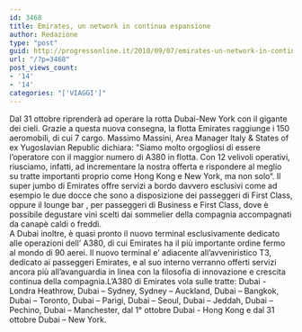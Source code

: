 ```yaml
---
id: 3468
title: Emirates, un network in continua espansione
author: Redazione
type: "post"
guid: http://progressonline.it/2010/09/07/emirates-un-network-in-continua-espansione/
url: "/?p=3468"
post_views_count:
- '14'
- '14'
categories: "['VIAGGI']"
---
```


Dal 31 ottobre riprenderà ad operare la rotta Dubai-New York con il gigante dei cieli. Grazie a questa nuova consegna, la flotta Emirates raggiunge i 150 aeromobili, di cui 7 cargo. Massimo Massini, Area Manager Italy &amp; States of ex Yugoslavian Republic dichiara: "Siamo molto orgogliosi di essere l’operatore con il maggior numero di A380 in flotta. Con 12 velivoli operativi, riusciamo, infatti, ad incrementare la nostra offerta e rispondere al meglio su tratte importanti proprio come Hong Kong e New York, ma non solo“. Il super jumbo di Emirates offre servizi a bordo davvero esclusivi come ad esempio le due docce che sono a disposizione dei passeggeri di First Class, oppure il lounge bar , per passeggeri di Business e First Class, dove è possibile degustare vini scelti dai sommelier della compagnia accompagnati da canapè caldi o freddi.   
A Dubai inoltre, è quasi pronto il nuovo terminal esclusivamente dedicato alle operazioni dell’ A380, di cui Emirates ha il più importante ordine fermo al mondo di 90 aerei. Il nuovo terminal e’ adiacente all’avveniristico T3, dedicato ai passeggeri Emirates, e al suo interno verranno offerti servizi ancora più all’avanguardia in linea con la filosofia di innovazione e crescita continua della compagnia.L’A380 di Emirates vola sulle tratte: Dubai - Londra Heathrow, Dubai – Sydney, Sydney – Auckland, Dubai – Bangkok, Dubai – Toronto, Dubai – Parigi, Dubai – Seoul, Dubai – Jeddah, Dubai – Pechino, Dubai – Manchester, dal 1° ottobre Dubai - Hong Kong e dal 31 ottobre Dubai – New York.